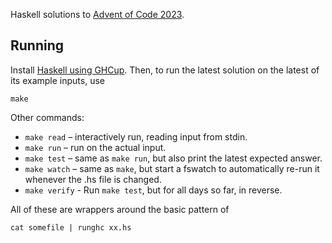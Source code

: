 Haskell solutions to [Advent of Code 2023](https://adventofcode.com/2023).

## Running

Install [Haskell using GHCup](https://www.haskell.org/ghcup/). Then, to run the
latest solution on the latest of its example inputs, use

    make

Other commands:

-   `make read` – interactively run, reading input from stdin.
-   `make run` – run on the actual input.
-   `make test` – same as `make run`, but also print the latest expected answer.
-   `make watch` – same as `make`, but start a fswatch to automatically re-run
    it whenever the .hs file is changed.
-   `make verify` - Run `make test`, but for all days so far, in reverse.

All of these are wrappers around the basic pattern of

    cat somefile | runghc xx.hs
